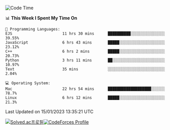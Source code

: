 
<!--START_SECTION:waka-->
![Code Time](http://img.shields.io/badge/Code%20Time-2%2C324%20hrs%2034%20mins-blue)

📊 **This Week I Spent My Time On** 

```text
💬 Programming Languages: 
EJS                      11 hrs 30 mins      ██████████░░░░░░░░░░░░░░░   39.55% 
JavaScript               6 hrs 43 mins       █████░░░░░░░░░░░░░░░░░░░░   23.12% 
C++                      6 hrs 2 mins        █████░░░░░░░░░░░░░░░░░░░░   20.73% 
Python                   3 hrs 11 mins       ██░░░░░░░░░░░░░░░░░░░░░░░   10.97% 
Text                     35 mins             ░░░░░░░░░░░░░░░░░░░░░░░░░   2.04%

💻 Operating System: 
Mac                      22 hrs 54 mins      ███████████████████░░░░░░   78.7% 
Linux                    6 hrs 12 mins       █████░░░░░░░░░░░░░░░░░░░░   21.3%

```


 Last Updated on 15/01/2023 13:35:21 UTC
<!--END_SECTION:waka-->
[![Solved.ac프로필](http://mazassumnida.wtf/api/generate_badge?boj=hckim96)](https://solved.ac/hckim96)[![CodeForces Profile](https://cf.leed.at?id=hckim96)](https://codeforces.com/profile/hckim96)

